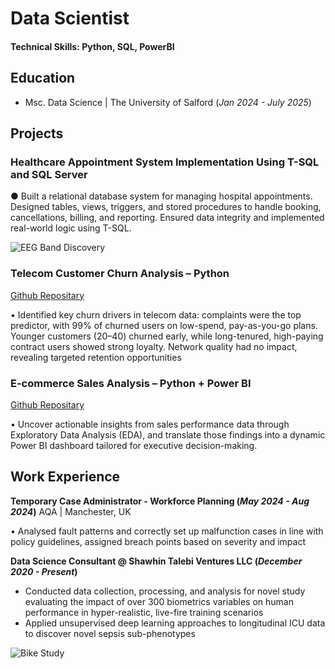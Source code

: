 # Data Scientist

#### Technical Skills: Python, SQL, PowerBI

## Education
- Msc. Data Science | The University of Salford (_Jan 2024 - July 2025_)								       		

## Projects
### Healthcare Appointment System Implementation Using T-SQL and SQL Server

●	Built a relational database system for managing hospital appointments. Designed tables, views, triggers, and stored procedures to handle booking, cancellations, billing, and reporting. Ensured data integrity and implemented real-world logic using T-SQL.

![EEG Band Discovery](/assets/img/eeg_band_discovery.jpeg)

### Telecom Customer Churn Analysis – Python
[Github Repositary](https://github.com/FrancisAungThu/TelecomChurnAnalysis/blob/main/README.md)

•	Identified key churn drivers in telecom data: complaints were the top predictor, with 99% of churned users on low-spend, pay-as-you-go plans. Younger customers (20–40) churned early, while long-tenured, high-paying contract users showed strong loyalty. Network quality had no impact, revealing targeted retention opportunities

### E-commerce Sales Analysis – Python + Power BI
[Github Repositary](https://github.com/FrancisAungThu/DataAnalysisProjects/blob/main/RetailSalesAnalysis/Readme.MD)

• Uncover actionable insights from sales performance data through Exploratory Data Analysis (EDA), and translate those findings into a dynamic Power BI dashboard tailored for executive decision-making.

## Work Experience
**Temporary Case Administrator - Workforce Planning (_May 2024 - Aug 2024_)**
AQA | Manchester, UK

•	Analysed fault patterns and correctly set up malfunction cases in line with policy guidelines, assigned breach points based on severity and impact 

**Data Science Consultant @ Shawhin Talebi Ventures LLC (_December 2020 - Present_)**
- Conducted data collection, processing, and analysis for novel study evaluating the impact of over 300 biometrics variables on human performance in hyper-realistic, live-fire training scenarios
- Applied unsupervised deep learning approaches to longitudinal ICU data to discover novel sepsis sub-phenotypes


![Bike Study](/assets/img/bike_study.jpeg)
